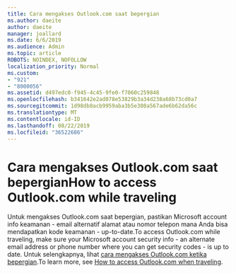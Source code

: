```yaml
---
title: Cara mengakses Outlook.com saat bepergian
ms.author: daeite
author: daeite
manager: joallard
ms.date: 6/6/2019
ms.audience: Admin
ms.topic: article
ROBOTS: NOINDEX, NOFOLLOW
localization_priority: Normal
ms.custom:
- "921"
- "8000056"
ms.assetid: d497edc0-f945-4c45-9fe0-f7060c259848
ms.openlocfilehash: b341642e2ad078e53829b3a34d238a68b73cd0a7
ms.sourcegitcommit: 1d98db8acb9959aba3b5e308a567ade6b62da56c
ms.translationtype: MT
ms.contentlocale: id-ID
ms.lasthandoff: 08/22/2019
ms.locfileid: "36522686"
---
```

# <a name="how-to-access-outlookcom-while-traveling"></a><span data-ttu-id="fece8-102">Cara mengakses Outlook.com saat bepergian</span><span class="sxs-lookup"><span data-stu-id="fece8-102">How to access Outlook.com while traveling</span></span>

<span data-ttu-id="fece8-103">Untuk mengakses Outlook.com saat bepergian, pastikan Microsoft account info keamanan - email alternatif alamat atau nomor telepon mana Anda bisa mendapatkan kode keamanan - up-to-date.</span><span class="sxs-lookup"><span data-stu-id="fece8-103">To access Outlook.com while traveling, make sure your Microsoft account security info - an alternate email address or phone number where you can get security codes - is up to date.</span></span> <span data-ttu-id="fece8-104">Untuk selengkapnya, lihat [cara mengakses Outlook.com ketika bepergian](https://support.office.com/article/c44f16da-7156-4890-853c-286aafeda87e?wt.mc_id=Office_Outlook_com_Alchemy).</span><span class="sxs-lookup"><span data-stu-id="fece8-104">To learn more, see [How to access Outlook.com when traveling](https://support.office.com/article/c44f16da-7156-4890-853c-286aafeda87e?wt.mc_id=Office_Outlook_com_Alchemy).</span></span>
